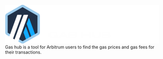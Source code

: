 ![](gas-arb/public/LOGO.png)
Gas hub is a tool for Arbitrum users to find the gas prices and gas fees for their transactions.
